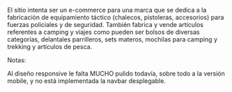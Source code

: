 El sitio intenta ser un e-commerce para una marca que se dedica a la fabricación
de equipamiento táctico (chalecos, pistoleras, accesorios) para fuerzas policiales
y de seguridad. También fabrica y vende artículos referentes a camping y viajes
como pueden ser bolsos de diversas categorías, delantales parrilleros, sets
materos, mochilas para camping y trekking y artículos de pesca.

Notas:

Al diseño responsive le falta MUCHO pulido todavía, sobre todo a la versión mobile, y
no está implementada la navbar desplegable.
